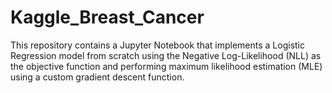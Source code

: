 # Kaggle_Breast_Cancer

This repository contains a Jupyter Notebook that implements a Logistic Regression model from scratch using the Negative Log-Likelihood (NLL) as the objective function and performing maximum likelihood estimation (MLE) using a custom gradient descent function.
